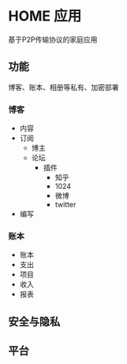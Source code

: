 # HOME 应用

基于P2P传输协议的家庭应用

## 功能

博客、账本、相册等私有、加密部署

### 博客

- 内容
 - 订阅
   - 博主
   - 论坛
     - 插件
       - 知乎
       - 1024
       - 微博
       - twitter
 - 编写

### 账本

- 账本
 - 支出
 - 项目
 - 收入
 - 报表

## 安全与隐私

## 平台
